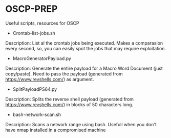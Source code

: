 # OSCP-PREP
Useful scripts, resources for OSCP

- Crontab-list-jobs.sh

Description: List al the crontab jobs being executed. Makes a comparasion every second, so, you can easily spot the jobs that may require exploitation. 


- MacroGeneratorPayload.py

Description: Generate the entire payload for a Macro Word Document (just copy/paste).
Need to pass the payload (generated from https://www.revshells.com/) as argument. 



- SplitPayloadPS64.py 

Description: Splits the reverse shell payload (generated from https://www.revshells.com/) in blocks of 50 characters long.

- bash-network-scan.sh

Description: Scans a network range using bash. Usefull when you don't have nmap installed in a compromised machine

